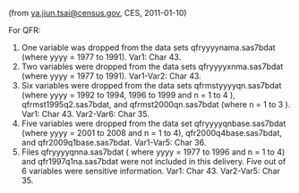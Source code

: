 (from ya.jiun.tsai@census.gov, CES, 2011-01-10)

For QFR:
1.  One variable was dropped from the data sets qfryyyynama.sas7bdat (where
yyyy  = 1977 to 1991). Var1: Char  43.
2.  Two variables were dropped from the data sets qfryyyyxnma.sas7bdat
(where yyyy  = 1977 to 1991). Var1-Var2: Char 43.
3.  Six variables were dropped from the data sets qfrmstyyyyqn.sas7bdat
(where yyyy =  1992 to 1994, 1996 to 1999 and   n = 1 to 4 ),
qfrmst1995q2.sas7bdat, and qfrmst2000qn.sas7bdat (where n = 1 to 3 ). Var1:
Char 43. Var2-Var6: Char 35.
4.  Five variables were dropped from the data set qfryyyyqnbase.sas7bdat
(where yyyy = 2001 to 2008 and n = 1 to 4), qfr2000q4base.sas7bdat, and
qfr2009q1base.sas7bdat. Var1-Var5: Char 36.
5.  Files qfryyyyqnna.sas7bdat ( where yyyy = 1977 to 1996 and n = 1 to 4)
and qfr1997q1na.sas7bdat were not included in this delivery. Five out of 6
variables were sensitive information.  Var1: Char 43. Var2-Var5: Char 35.

